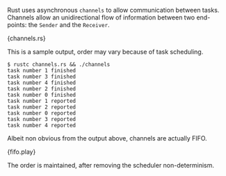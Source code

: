 Rust uses asynchronous `channels` to allow communication between tasks.
Channels allow an unidirectional flow of information between two end-points:
the `Sender` and the `Receiver`.

{channels.rs}

This is a sample output, order may vary because of task scheduling.

```
$ rustc channels.rs && ./channels
task number 1 finished
task number 3 finished
task number 4 finished
task number 2 finished
task number 0 finished
task number 1 reported
task number 2 reported
task number 0 reported
task number 3 reported
task number 4 reported

```

Albeit non obvious from the output above, channels are actually FIFO.

{fifo.play}

The order is maintained, after removing the scheduler non-determinism.
